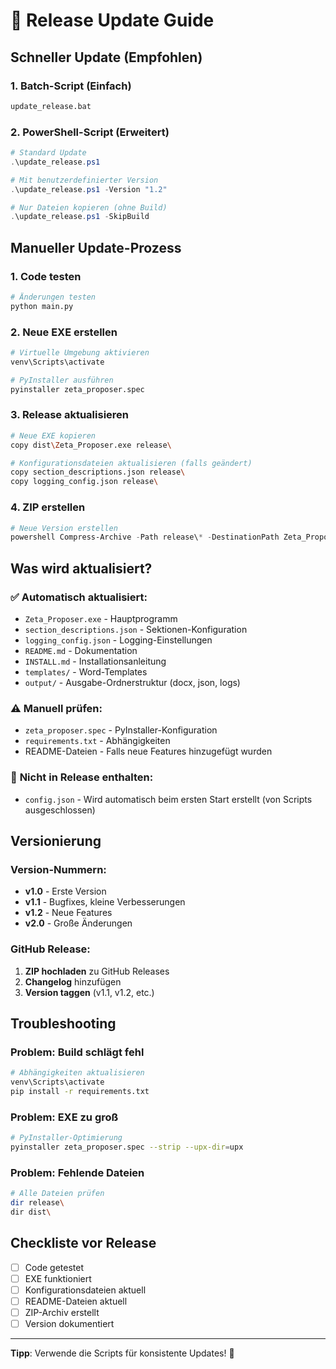 # 🔄 Release Update Guide

## Schneller Update (Empfohlen)

### 1. Batch-Script (Einfach)

```bash
update_release.bat
```

### 2. PowerShell-Script (Erweitert)

```powershell
# Standard Update
.\update_release.ps1

# Mit benutzerdefinierter Version
.\update_release.ps1 -Version "1.2"

# Nur Dateien kopieren (ohne Build)
.\update_release.ps1 -SkipBuild
```

## Manueller Update-Prozess

### 1. Code testen

```bash
# Änderungen testen
python main.py
```

### 2. Neue EXE erstellen

```bash
# Virtuelle Umgebung aktivieren
venv\Scripts\activate

# PyInstaller ausführen
pyinstaller zeta_proposer.spec
```

### 3. Release aktualisieren

```bash
# Neue EXE kopieren
copy dist\Zeta_Proposer.exe release\

# Konfigurationsdateien aktualisieren (falls geändert)
copy section_descriptions.json release\
copy logging_config.json release\
```

### 4. ZIP erstellen

```powershell
# Neue Version erstellen
powershell Compress-Archive -Path release\* -DestinationPath Zeta_Proposer_v1.1.zip -Force
```

## Was wird aktualisiert?

### ✅ **Automatisch aktualisiert:**

- `Zeta_Proposer.exe` - Hauptprogramm
- `section_descriptions.json` - Sektionen-Konfiguration
- `logging_config.json` - Logging-Einstellungen
- `README.md` - Dokumentation
- `INSTALL.md` - Installationsanleitung
- `templates/` - Word-Templates
- `output/` - Ausgabe-Ordnerstruktur (docx, json, logs)

### ⚠️ **Manuell prüfen:**

- `zeta_proposer.spec` - PyInstaller-Konfiguration
- `requirements.txt` - Abhängigkeiten
- README-Dateien - Falls neue Features hinzugefügt wurden

### 📝 **Nicht in Release enthalten:**

- `config.json` - Wird automatisch beim ersten Start erstellt (von Scripts ausgeschlossen)

## Versionierung

### Version-Nummern:

- **v1.0** - Erste Version
- **v1.1** - Bugfixes, kleine Verbesserungen
- **v1.2** - Neue Features
- **v2.0** - Große Änderungen

### GitHub Release:

1. **ZIP hochladen** zu GitHub Releases
2. **Changelog** hinzufügen
3. **Version taggen** (v1.1, v1.2, etc.)

## Troubleshooting

### Problem: Build schlägt fehl

```bash
# Abhängigkeiten aktualisieren
venv\Scripts\activate
pip install -r requirements.txt
```

### Problem: EXE zu groß

```bash
# PyInstaller-Optimierung
pyinstaller zeta_proposer.spec --strip --upx-dir=upx
```

### Problem: Fehlende Dateien

```bash
# Alle Dateien prüfen
dir release\
dir dist\
```

## Checkliste vor Release

- [ ] Code getestet
- [ ] EXE funktioniert
- [ ] Konfigurationsdateien aktuell
- [ ] README-Dateien aktuell
- [ ] ZIP-Archiv erstellt
- [ ] Version dokumentiert

---

**Tipp**: Verwende die Scripts für konsistente Updates! 🚀
